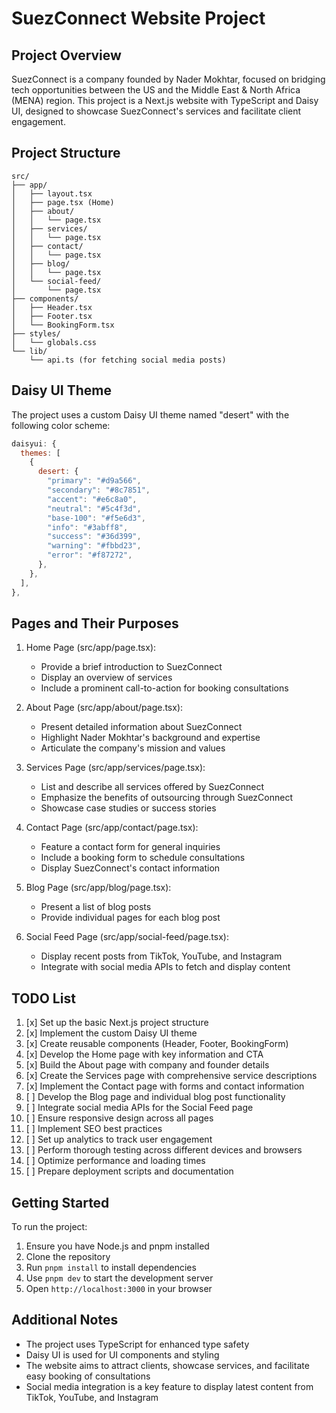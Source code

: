 # SuezConnect Website Project

## Project Overview

SuezConnect is a company founded by Nader Mokhtar, focused on bridging tech opportunities between the US and the Middle East & North Africa (MENA) region. This project is a Next.js website with TypeScript and Daisy UI, designed to showcase SuezConnect's services and facilitate client engagement.

## Project Structure

```
src/
├── app/
│   ├── layout.tsx
│   ├── page.tsx (Home)
│   ├── about/
│   │   └── page.tsx
│   ├── services/
│   │   └── page.tsx
│   ├── contact/
│   │   └── page.tsx
│   ├── blog/
│   │   └── page.tsx
│   └── social-feed/
│       └── page.tsx
├── components/
│   ├── Header.tsx
│   ├── Footer.tsx
│   └── BookingForm.tsx
├── styles/
│   └── globals.css
└── lib/
    └── api.ts (for fetching social media posts)
```

## Daisy UI Theme

The project uses a custom Daisy UI theme named "desert" with the following color scheme:

```javascript
daisyui: {
  themes: [
    {
      desert: {
        "primary": "#d9a566",
        "secondary": "#8c7851",
        "accent": "#e6c8a0",
        "neutral": "#5c4f3d",
        "base-100": "#f5e6d3",
        "info": "#3abff8",
        "success": "#36d399",
        "warning": "#fbbd23",
        "error": "#f87272",
      },
    },
  ],
},
```

## Pages and Their Purposes

1. Home Page (src/app/page.tsx):
   - Provide a brief introduction to SuezConnect
   - Display an overview of services
   - Include a prominent call-to-action for booking consultations

2. About Page (src/app/about/page.tsx):
   - Present detailed information about SuezConnect
   - Highlight Nader Mokhtar's background and expertise
   - Articulate the company's mission and values

3. Services Page (src/app/services/page.tsx):
   - List and describe all services offered by SuezConnect
   - Emphasize the benefits of outsourcing through SuezConnect
   - Showcase case studies or success stories

4. Contact Page (src/app/contact/page.tsx):
   - Feature a contact form for general inquiries
   - Include a booking form to schedule consultations
   - Display SuezConnect's contact information

5. Blog Page (src/app/blog/page.tsx):
   - Present a list of blog posts
   - Provide individual pages for each blog post

6. Social Feed Page (src/app/social-feed/page.tsx):
   - Display recent posts from TikTok, YouTube, and Instagram
   - Integrate with social media APIs to fetch and display content

## TODO List

1. [x] Set up the basic Next.js project structure
2. [x] Implement the custom Daisy UI theme
3. [x] Create reusable components (Header, Footer, BookingForm)
4. [x] Develop the Home page with key information and CTA
5. [x] Build the About page with company and founder details
6. [x] Create the Services page with comprehensive service descriptions
7. [x] Implement the Contact page with forms and contact information
8. [ ] Develop the Blog page and individual blog post functionality
9. [ ] Integrate social media APIs for the Social Feed page
10. [ ] Ensure responsive design across all pages
11. [ ] Implement SEO best practices
12. [ ] Set up analytics to track user engagement
13. [ ] Perform thorough testing across different devices and browsers
14. [ ] Optimize performance and loading times
15. [ ] Prepare deployment scripts and documentation

## Getting Started

To run the project:

1. Ensure you have Node.js and pnpm installed
2. Clone the repository
3. Run `pnpm install` to install dependencies
4. Use `pnpm dev` to start the development server
5. Open `http://localhost:3000` in your browser

## Additional Notes

- The project uses TypeScript for enhanced type safety
- Daisy UI is used for UI components and styling
- The website aims to attract clients, showcase services, and facilitate easy booking of consultations
- Social media integration is a key feature to display latest content from TikTok, YouTube, and Instagram
